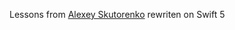 Lessons from [Alexey Skutorenko](https://www.youtube.com/watch?v=WNMFljBCOP8&list=PL6724Ll8v6UhOq6Otjw-rUPFsZVmoCLFm) rewriten on Swift 5
